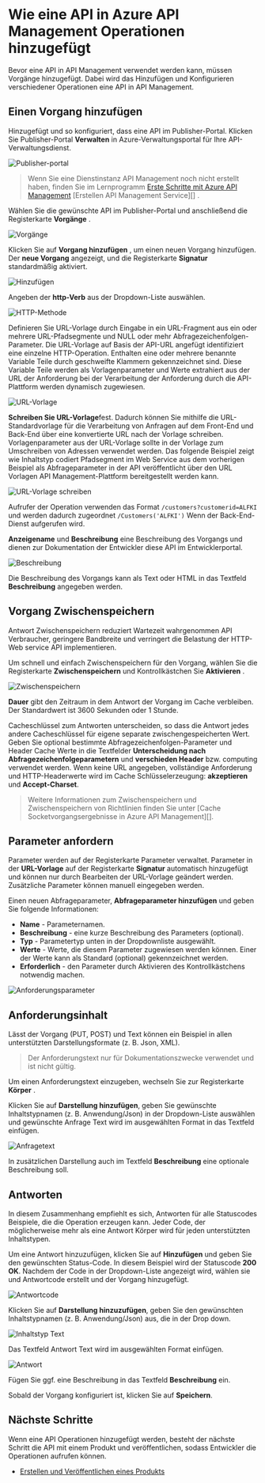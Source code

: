 <properties 
    pageTitle="Vorgänge an eine API in Azure API Management hinzufügen | Microsoft Azure" 
    description="Erfahren Sie, wie eine API in Azure API Management Vorgänge hinzufügen." 
    services="api-management" 
    documentationCenter="" 
    authors="steved0x" 
    manager="erikre" 
    editor=""/>

<tags 
    ms.service="api-management" 
    ms.workload="mobile" 
    ms.tgt_pltfrm="na" 
    ms.devlang="na" 
    ms.topic="article" 
    ms.date="10/25/2016" 
    ms.author="sdanie"/>

# <a name="how-to-add-operations-to-an-api-in-azure-api-management"></a>Wie eine API in Azure API Management Operationen hinzugefügt

Bevor eine API in API Management verwendet werden kann, müssen Vorgänge hinzugefügt. Dabei wird das Hinzufügen und Konfigurieren verschiedener Operationen eine API in API Management.

## <a name="add-operation"> </a>Einen Vorgang hinzufügen

Hinzugefügt und so konfiguriert, dass eine API im Publisher-Portal. Klicken Sie Publisher-Portal **Verwalten** in Azure-Verwaltungsportal für Ihre API-Verwaltungsdienst.

![Publisher-portal][api-management-management-console]

>Wenn Sie eine Dienstinstanz API Management noch nicht erstellt haben, finden Sie im Lernprogramm [Erste Schritte mit Azure API Management][] [Erstellen API Management Service][] .

Wählen Sie die gewünschte API im Publisher-Portal und anschließend die Registerkarte **Vorgänge** . 

![Vorgänge][api-management-operations]

Klicken Sie auf **Vorgang hinzufügen** , um einen neuen Vorgang hinzufügen. Der **neue Vorgang** angezeigt, und die Registerkarte **Signatur** standardmäßig aktiviert.

![Hinzufügen][api-management-add-operation]

Angeben der **http-Verb** aus der Dropdown-Liste auswählen.

![HTTP-Methode][api-management-http-method]

<a name="url-template"></a>

Definieren Sie URL-Vorlage durch Eingabe in ein URL-Fragment aus ein oder mehrere URL-Pfadsegmente und NULL oder mehr Abfragezeichenfolgen-Parameter. Die URL-Vorlage auf Basis der API-URL angefügt identifiziert eine einzelne HTTP-Operation. Enthalten eine oder mehrere benannte Variable Teile durch geschweifte Klammern gekennzeichnet sind. Diese Variable Teile werden als Vorlagenparameter und Werte extrahiert aus der URL der Anforderung bei der Verarbeitung der Anforderung durch die API-Plattform werden dynamisch zugewiesen.

![URL-Vorlage][api-management-url-template]

<a name="rewrite-url-template"></a>

**Schreiben Sie URL-Vorlage**fest. Dadurch können Sie mithilfe die URL-Standardvorlage für die Verarbeitung von Anfragen auf dem Front-End und Back-End über eine konvertierte URL nach der Vorlage schreiben. Vorlagenparameter aus der URL-Vorlage sollte in der Vorlage zum Umschreiben von Adressen verwendet werden. Das folgende Beispiel zeigt wie Inhaltstyp codiert Pfadsegment im Web Service aus dem vorherigen Beispiel als Abfrageparameter in der API veröffentlicht über den URL Vorlagen API Management-Plattform bereitgestellt werden kann.

![URL-Vorlage schreiben][api-management-url-template-rewrite]

Aufrufer der Operation verwenden das Format `/customers?customerid=ALFKI` und werden dadurch zugeordnet `/Customers('ALFKI')` Wenn der Back-End-Dienst aufgerufen wird.


**Anzeigename** und **Beschreibung** eine Beschreibung des Vorgangs und dienen zur Dokumentation der Entwickler diese API im Entwicklerportal.

![Beschreibung][api-management-description]

Die Beschreibung des Vorgangs kann als Text oder HTML in das Textfeld **Beschreibung** angegeben werden.

## <a name="operation-caching"> </a>Vorgang Zwischenspeichern

Antwort Zwischenspeichern reduziert Wartezeit wahrgenommen API Verbraucher, geringere Bandbreite und verringert die Belastung der HTTP-Web service API implementieren. 

Um schnell und einfach Zwischenspeichern für den Vorgang, wählen Sie die Registerkarte **Zwischenspeichern** und Kontrollkästchen Sie **Aktivieren** .

![Zwischenspeichern][api-management-caching-tab]

**Dauer** gibt den Zeitraum in dem Antwort der Vorgang im Cache verbleiben. Der Standardwert ist 3600 Sekunden oder 1 Stunde.

Cacheschlüssel zum Antworten unterscheiden, so dass die Antwort jedes andere Cacheschlüssel für eigene separate zwischengespeicherten Wert. Geben Sie optional bestimmte Abfragezeichenfolgen-Parameter und Header Cache Werte in die Textfelder **Unterscheidung nach Abfragezeichenfolgeparametern** und **verschieden Header** bzw. computing verwendet werden. Wenn keine URL angegeben, vollständige Anforderung und HTTP-Headerwerte wird im Cache Schlüsselerzeugung: **akzeptieren** und **Accept-Charset**.

>Weitere Informationen zum Zwischenspeichern und Zwischenspeichern von Richtlinien finden Sie unter [Cache Socketvorgangsergebnisse in Azure API Management][].


## <a name="request-parameters"> </a>Parameter anfordern

Parameter werden auf der Registerkarte Parameter verwaltet. Parameter in der **URL-Vorlage** auf der Registerkarte **Signatur** automatisch hinzugefügt und können nur durch Bearbeiten der URL-Vorlage geändert werden. Zusätzliche Parameter können manuell eingegeben werden.

Einen neuen Abfrageparameter, **Abfrageparameter hinzufügen** und geben Sie folgende Informationen:

-   **Name** - Parameternamen.
-   **Beschreibung** - eine kurze Beschreibung des Parameters (optional).
-   **Typ** - Parametertyp unten in der Dropdownliste ausgewählt.
-   **Werte** - Werte, die diesem Parameter zugewiesen werden können. Einer der Werte kann als Standard (optional) gekennzeichnet werden.
-   **Erforderlich** - den Parameter durch Aktivieren des Kontrollkästchens notwendig machen. 

![Anforderungsparameter][api-management-request-parameters]

## <a name="request-body"> </a>Anforderungsinhalt

Lässt der Vorgang (PUT, POST) und Text können ein Beispiel in allen unterstützten Darstellungsformate (z. B. Json, XML). 

>Der Anforderungstext nur für Dokumentationszwecke verwendet und ist nicht gültig.

Um einen Anforderungstext einzugeben, wechseln Sie zur Registerkarte **Körper** .

Klicken Sie auf **Darstellung hinzufügen**, geben Sie gewünschte Inhaltstypnamen (z. B. Anwendung/Json) in der Dropdown-Liste auswählen und gewünschte Anfrage Text wird im ausgewählten Format in das Textfeld einfügen. 

![Anfragetext][api-management-request-body]

In zusätzlichen Darstellung auch im Textfeld **Beschreibung** eine optionale Beschreibung soll.

## <a name="responses"> </a>Antworten

In diesem Zusammenhang empfiehlt es sich, Antworten für alle Statuscodes Beispiele, die die Operation erzeugen kann. Jeder Code, der möglicherweise mehr als eine Antwort Körper wird für jeden unterstützten Inhaltstypen. 

Um eine Antwort hinzuzufügen, klicken Sie auf **Hinzufügen** und geben Sie den gewünschten Status-Code. In diesem Beispiel wird der Statuscode **200 OK**. Nachdem der Code in der Dropdown-Liste angezeigt wird, wählen sie und Antwortcode erstellt und der Vorgang hinzugefügt.

![Antwortcode][api-management-response-code]

Klicken Sie auf **Darstellung hinzuzufügen**, geben Sie den gewünschten Inhaltstypnamen (z. B. Anwendung/Json) aus, die in der Drop down.

![Inhaltstyp Text][api-management-response-body-content-type]

Das Textfeld Antwort Text wird im ausgewählten Format einfügen. 

![Antwort][api-management-response-body]

Fügen Sie ggf. eine Beschreibung in das Textfeld **Beschreibung** ein.

Sobald der Vorgang konfiguriert ist, klicken Sie auf **Speichern**.


## <a name="next-steps"> </a>Nächste Schritte

Wenn eine API Operationen hinzugefügt werden, besteht der nächste Schritt die API mit einem Produkt und veröffentlichen, sodass Entwickler die Operationen aufrufen können.

-   [Erstellen und Veröffentlichen eines Produkts][]

[api-management-management-console]: ./media/api-management-howto-add-operations/api-management-management-console.png
[api-management-operations]: ./media/api-management-howto-add-operations/api-management-operations.png
[api-management-add-operation]: ./media/api-management-howto-add-operations/api-management-add-operation.png
[api-management-http-method]: ./media/api-management-howto-add-operations/api-management-http-method.png
[api-management-url-template]: ./media/api-management-howto-add-operations/api-management-url-template.png
[api-management-url-template-rewrite]: ./media/api-management-howto-add-operations/api-management-url-template-rewrite.png
[api-management-description]: ./media/api-management-howto-add-operations/api-management-description.png
[api-management-caching-tab]: ./media/api-management-howto-add-operations/api-management-caching-tab.png
[api-management-request-parameters]: ./media/api-management-howto-add-operations/api-management-request-parameters.png
[api-management-request-body]: ./media/api-management-howto-add-operations/api-management-request-body.png
[api-management-response-code]: ./media/api-management-howto-add-operations/api-management-response-code.png
[api-management-response-body-content-type]: ./media/api-management-howto-add-operations/api-management-response-body-content-type.png
[api-management-response-body]: ./media/api-management-howto-add-operations/api-management-response-body.png


[api-management-contoso-api]: ./media/api-management-howto-add-operations/api-management-contoso-api.png

[api-management-add-new-api]: ./media/api-management-howto-add-operations/api-management-add-new-api.png
[api-management-api-settings]: ./media/api-management-howto-add-operations/api-management-api-settings.png
[api-management-api-settings-credentials]: ./media/api-management-howto-add-operations/api-management-api-settings-credentials.png
[api-management-api-summary]: ./media/api-management-howto-add-operations/api-management-api-summary.png
[api-management-echo-operations]: ./media/api-management-howto-add-operations/api-management-echo-operations.png

[Add an operation]: #add-operation
[Operation caching]: #operation-caching
[Request parameters]: #request-parameters
[Request body]: #request-body
[Responses]: #responses
[Next steps]: #next-steps

[Erste Schritte mit Azure API Management]: api-management-get-started.md
[Erstellen Sie eine Instanz der API Management service]: api-management-get-started.md#create-service-instance

[How to add operations to an API]: api-management-howto-add-operations.md
[Erstellen und Veröffentlichen eines Produkts]: api-management-howto-add-products.md
[Wie Cache Socketvorgangsergebnisse in Azure API Management]: api-management-howto-cache.md